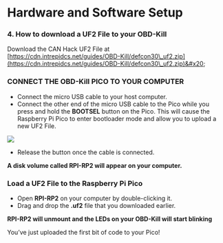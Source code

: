 # Hardware and Software Setup

### 4. **How to download a UF2 File to your OBD-Kill**

Download the CAN Hack UF2 File at [https://cdn.intrepidcs.net/guides/OBD-Kill/defcon30\_uf2.zip](https://cdn.intrepidcs.net/guides/OBD-Kill/defcon30\_uf2.zip)&#x20;

### CONNECT THE OBD-Kill PICO TO YOUR COMPUTER&#x20;

* Connect the micro USB cable to your host computer.&#x20;
* Connect the other end of the micro USB cable to the Pico while you press and hold the **BOOTSEL** button on the Pico. This will cause the Raspberry Pi Pico to enter bootloader mode and allow you to upload a new UF2 File.

![](.gitbook/assets/image11-1.png)

* Release the button once the cable is connected.

**A disk volume called RPI-RP2 will appear on your computer.**

### Load a UF2 File to the Raspberry Pi Pico&#x20;

* Open **RPI-RP2** on your computer by double-clicking it.&#x20;
* Drag and drop the **.uf2** file that you downloaded earlier.

**RPI-RP2 will unmount and the LEDs on your OBD-Kill will start blinking**

You’ve just uploaded the first bit of code to your Pico!
